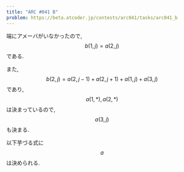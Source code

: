 ```yaml
---
title: "ARC #041 B"
problem: https://beta.atcoder.jp/contests/arc041/tasks/arc041_b
---
```

端にアメーバがいなかったので, $$ b(1,j) = a(2,j) $$ である.

また, $$ b(2,j) = a(2,j-1)+a(2,j+1)+a(1,j)+a(3,j) $$ であり, $$ a(1,*), a(2,*) $$ は決まっているので, $$ a(3,j) $$ も決まる.

以下芋づる式に $$ a $$ は決められる.
